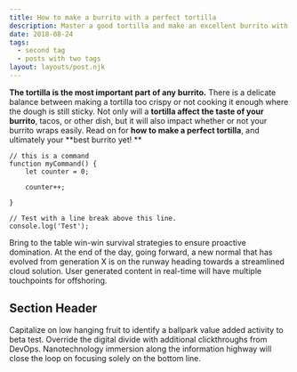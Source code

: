 ```yaml
---
title: How to make a burrito with a perfect tortilla  
description: Master a good tortilla and make an excellent burrito with these helpful tips.
date: 2018-08-24
tags:
  - second tag
  - posts with two tags
layout: layouts/post.njk
---
```

**The tortilla is the most important part of any burrito.** There is a delicate balance between making a tortilla too crispy or not cooking it enough where the dough is still sticky. Not only will a **tortilla affect the taste of your burrito**, tacos, or other dish, but it will also impact whether or not your burrito wraps easily. Read on for **how to make a perfect tortilla**, and ultimately your **best burrito yet! **

``` js/2/4
// this is a command
function myCommand() {
	let counter = 0;

	counter++;

}

// Test with a line break above this line.
console.log('Test');
```

Bring to the table win-win survival strategies to ensure proactive domination. At the end of the day, going forward, a new normal that has evolved from generation X is on the runway heading towards a streamlined cloud solution. User generated content in real-time will have multiple touchpoints for offshoring.

## Section Header

Capitalize on low hanging fruit to identify a ballpark value added activity to beta test. Override the digital divide with additional clickthroughs from DevOps. Nanotechnology immersion along the information highway will close the loop on focusing solely on the bottom line.
